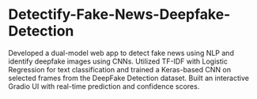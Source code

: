 # Detectify-Fake-News-Deepfake-Detection
Developed a dual-model web app to detect fake news using NLP and identify deepfake images using CNNs. Utilized TF-IDF with Logistic Regression for text classification and trained a Keras-based CNN on selected frames from the DeepFake Detection dataset. Built an interactive Gradio UI with real-time prediction and confidence scores.
